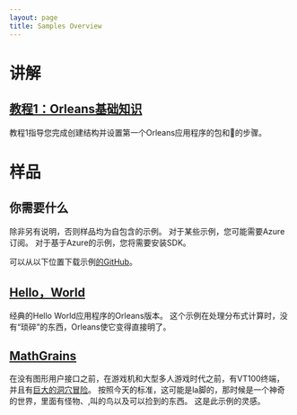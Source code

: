 ```yaml
---
layout: page
title: Samples Overview
---
```


# 讲解

## [教程1：Orleans基础知识](tutorial_1.md)

教程1指导您完成创建结构并设置第一个Orleans应用程序的包和🚰的步骤。

# 样品

## 你需要什么

除非另有说明，否则样品均为自包含的示例。 对于某些示例，您可能需要Azure订阅。 对于基于Azure的示例，您将需要安装SDK。

可以从以下位置下载示例[的GitHub](https://github.com/dotnet/orleans/tree/master/Samples)。

## [Hello，World](overview_helloworld.md)

经典的Hello World应用程序的Orleans版本。 这个示例在处理分布式计算时，没有“琐碎”的东西，Orleans使它变得直接明了。

## [MathGrains](Adventure.md)

在没有图形用户接口之前，在游戏机和大型多人游戏时代之前，有VT100终端，并且有[巨大的洞穴冒险](http://en.wikipedia.org/wiki/Colossal_Cave_Adventure)。 按照今天的标准，这可能是la脚的，那时候是一个神奇的世界，里面有怪物、,叫的鸟以及可以捡到的东西。 这是此示例的灵感。
